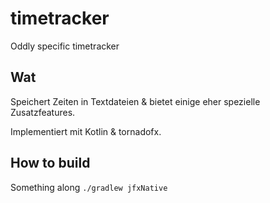 # timetracker

Oddly specific timetracker

## Wat

Speichert Zeiten in Textdateien & bietet einige eher spezielle Zusatzfeatures.

Implementiert mit Kotlin & tornadofx.

## How to build

Something along `./gradlew jfxNative`
